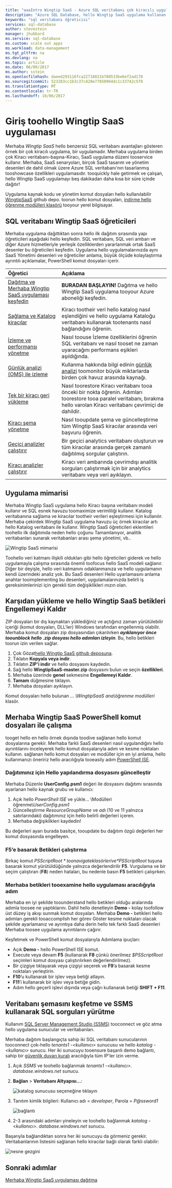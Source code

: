 ```yaml
---
title: "aaaIntro Wingtip SaaS - Azure SQL veritabanı çok kiracılı uygulama | Microsoft Docs"
description: "Azure SQL Database, hello Wingtip SaaS uygulama kullanan örnek bir çok kiracılı uygulama kullanarak bilgi edinin"
keywords: "sql veritabanı öğreticisi"
services: sql-database
author: stevestein
manager: jhubbard
ms.service: sql-database
ms.custom: scale out apps
ms.workload: data-management
ms.tgt_pltfrm: na
ms.devlang: na
ms.topic: article
ms.date: 06/09/2017
ms.author: sstein
ms.openlocfilehash: daeed293116fca22718831b780533be6ef2ad178
ms.sourcegitcommit: 523283cc1b3c37c428e77850964dc1c33742c5f0
ms.translationtype: MT
ms.contentlocale: tr-TR
ms.lasthandoff: 10/06/2017
---
```

# <a name="introduction-toohello-wingtip-saas-application"></a>Giriş toohello Wingtip SaaS uygulaması

Merhaba *Wingtip SaaS* hello benzersiz SQL veritabanı avantajları gösteren örnek bir çok kiracılı uygulama, bir uygulamadır. Merhaba uygulama birden çok Kiracı veritabanı-başına-Kiracı, SaaS uygulama düzeni tooservice kullanır. Merhaba, SaaS senaryoları, birçok SaaS tasarım ve yönetim desenleri de dahil olmak üzere Azure SQL veritabanı'nın tasarlanmış tooshowcase özellikleri uygulamasıdır. tooquickly hale getirmek ve çalışan, hello Wingtip SaaS uygulamayı beş dakikadan daha kısa bir süre içinde dağıtır!

Uygulama kaynak kodu ve yönetim komut dosyaları hello kullanılabilir [WingtipSaaS](https://github.com/Microsoft/WingtipSaaS) github depo. toorun hello komut dosyaları, [indirme hello öğrenme modülleri klasörü](#download-and-unblock-the-wingtip-saas-scripts) tooyour yerel bilgisayar.

## <a name="sql-database-wingtip-saas-tutorials"></a>SQL veritabanı Wingtip SaaS öğreticileri

Merhaba uygulama dağıttıktan sonra hello ilk dağıtım sırasında yapı öğreticileri aşağıdaki hello keşfedin. SQL veritabanı, SQL veri ambarı ve diğer Azure hizmetleriyle yerleşik özelliklerden yararlanmak ortak SaaS desenler bu öğreticileri keşfedin. Uygulama hello uygulamalarınızda aynı SaaS Yönetimi desenleri ve öğreticiler anlama, büyük ölçüde kolaylaştırma ayrıntılı açıklamalar, PowerShell komut dosyaları içerir.


| Öğretici | Açıklama |
|:--|:--|
|[Dağıtma ve Merhaba Wingtip SaaS uygulaması keşfedin](sql-database-saas-tutorial.md)| **BURADAN BAŞLAYIN!** Dağıtma ve hello Wingtip SaaS uygulama tooyour Azure aboneliği keşfedin. |
|[Sağlama ve Katalog kiracılar](sql-database-saas-tutorial-provision-and-catalog.md)| Kiracı tootheir veri hello katalog nasıl eşlendiğini ve hello uygulama Kataloğu veritabanı kullanarak tootenants nasıl bağlandığını öğrenin. |
|[İzleme ve performansı yönetme](sql-database-saas-tutorial-performance-monitoring.md)| Nasıl toouse İzleme özelliklerini öğrenin SQL veritabanı ve nasıl tooset ne zaman uyaracağını performans eşikleri aşıldığında. |
|[Günlük analizi (OMS) ile izleme](sql-database-saas-tutorial-log-analytics.md) | Kullanma hakkında bilgi edinin [günlük analizi](../log-analytics/log-analytics-overview.md) toomonitor büyük miktarlarda birden çok havuz arasında kaynağı. |
|[Tek bir kiracı geri yükleme](sql-database-saas-tutorial-restore-single-tenant.md)| Nasıl toorestore Kiracı veritabanı tooa önceki bir nokta öğrenin. Adımları toorestore tooa paralel veritabanı, bırakma hello varolan Kiracı veritabanı çevrimiçi de dahildir. |
|[Kiracı şema yönetme](sql-database-saas-tutorial-schema-management.md)| Nasıl tooupdate şema ve güncelleştirme tüm Wingtip SaaS kiracılar arasında veri başvuru öğrenin. |
|[Geçici analizler çalıştırır](sql-database-saas-tutorial-adhoc-analytics.md) | Bir geçici analytics veritabanı oluşturun ve tüm kiracılar arasında gerçek zamanlı dağıtılmış sorgular çalıştırın.  |
|[Kiracı analizler çalıştırır](sql-database-saas-tutorial-tenant-analytics.md) | Kiracı veri ambarında çevrimdışı analitik sorguları çalıştırmak için bir analytics veritabanı veya veri ayıklayın. |



## <a name="application-architecture"></a>Uygulama mimarisi

Merhaba Wingtip SaaS uygulama hello Kiracı başına veritabanı modeli kullanır ve SQL esnek havuzu toomaximize verimliliği kullanır. Katalog veritabanına sağlama ve kiracılar tootheir verileri eşleştirmesi için kullanılır. Merhaba çekirdek Wingtip SaaS uygulama havuzu üç örnek kiracılar artı hello Katalog veritabanı ile kullanır. Wingtip SaaS öğreticileri eklentileri toohello ilk dağıtımda neden hello çoğunu Tamamlanıyor, analitik veritabanları sunarak veritabanları arası şema yönetimi, vb..


![Wingtip SaaS mimarisi](media/sql-database-wtp-overview/app-architecture.png)


Toohello veri katmanı ilişkili oldukları gibi hello öğreticileri giderek ve hello uygulamayla çalışma sırasında önemli toofocus hello SaaS modeli sağlanır. Diğer bir deyişle, hello veri katmanını odaklanmanıza ve hello uygulamanın kendi üzerindeki analiz yok. Bu SaaS desenleri Hello uyarlamasını anlama anahtar tooimplementing bu desenleri, uygulamalarınızda belirli iş gereksinimlerinizi için gerekli tüm değişiklikleri ınızın olan.

## <a name="download-and-unblock-hello-wingtip-saas-scripts"></a>Karşıdan yükleme ve hello Wingtip SaaS betikleri Engellemeyi Kaldır

ZIP dosyaları bir dış kaynaktan yüklediğiniz ve açtığınız zaman yürütülebilir içeriği (komut dosyaları, DLL'ler) Windows tarafından engellenmiş olabilir. Merhaba komut dosyaları zip dosyasından çıkarılırken ***ayıklanıyor önce toounblock hello .zip dosyası hello adımları izleyin***. Bu, hello betikleri toorun izin verilen sağlar.

1. Çok Gözat[hello Wingtip SaaS github deposuna](https://github.com/Microsoft/WingtipSaaS).
1. Tıklatın **Kopyala veya indir**.
1. Tıklatın **ZIP'i indir** ve hello dosyasını kaydedin.
1. Sağ hello **WingtipSaaS-master.zip** dosyasını bulun ve seçin **özellikleri**.
1. Merhaba üzerinde **genel** sekmesine **Engellemeyi Kaldır**.
1. **Tamam** düğmesine tıklayın.
1. Merhaba dosyaları ayıklayın.

Komut dosyaları hello bulunan *... \\WingtipSaaS ana\\öğrenme modülleri* klasör.


## <a name="working-with-hello-wingtip-saas-powershell-scripts"></a>Merhaba Wingtip SaaS PowerShell komut dosyaları ile çalışma

tooget hello en hello örnek dışında toodive sağlanan hello komut dosyalarına gerekir. Merhaba farklı SaaS desenleri nasıl uygulandığını hello ayrıntılarını inceleyerek hello komut dosyalarıyla adım ve kesme noktaları kullanın. sağlanan hello komut dosyaları ve modüller için en iyi anlama, hello kullanmanızı öneririz hello aracılığıyla tooeasily adım [PowerShell ISE](https://msdn.microsoft.com/powershell/scripting/core-powershell/ise/introducing-the-windows-powershell-ise).

### <a name="update-hello-configuration-file-for-your-deployment"></a>Dağıtımınız için Hello yapılandırma dosyasını güncelleştir

Merhaba Düzenle **UserConfig.psm1** değeri ile dosyasını dağıtımı sırasında ayarlanan hello kaynak grubu ve kullanıcı:

1. Açık hello *PowerShell ISE* ve yükle... \\Modülleri öğrenme\\*UserConfig.psm1* 
1. Güncelleştirme *ResourceGroupName* ve *adı* (10 ve 11 yalnızca satırlarındaki) dağıtımınız için hello belirli değerleri içeren.
1. Merhaba değişiklikleri kaydedin!

Bu değerleri ayarı burada basitçe, tooupdate bu dağıtım özgü değerleri her komut dosyasında engelleyen.

### <a name="execute-scripts-by-pressing-f5"></a>F5’e basarak Betikleri çalıştırma

Birkaç komut *$PSScriptRoot* toonavigate klasörleri ve *$PSScriptRoot* tuşuna basarak komut yürütüldüğünde yalnızca değerlendirilir **F5**.  Vurgulama ve bir seçim çalıştıran (**F8**) neden hataları, bu nedenle basın **F5** betikleri çalışırken.

### <a name="step-through-hello-scripts-tooexamine-hello-implementation"></a>Merhaba betikleri tooexamine hello uygulaması aracılığıyla adım

Merhaba en iyi şekilde toounderstand hello betikleri olduğu aralarında adımla toosee ne yaptıklarını. Dahil hello denetleyin **Demo -** kolay toofollow üst düzey iş akışı sunmak komut dosyaları. Merhaba **Demo -** betikleri hello adımları gerekli tooaccomplish her görev Göster kesme noktaları olacak şekilde ayarlamanız ve ayrıntıya daha derin hello tek farklı SaaS desenleri Merhaba toosee uygulama ayrıntılarını çağırır.

Keşfetmek ve PowerShell komut dosyalarıyla Adımlama ipuçları:

* Açık **Demo -** hello PowerShell ISE komut.
* Execute veya devam **F5** (kullanarak **F8** çünkü önerilmez *$PSScriptRoot* seçimleri komut dosyası çalıştırılırken değerlendirilmez).
* Bir çizgiye tıklayarak veya çizgiyi seçerek ve **F9**’a basarak kesme noktaları yerleştirin.
* **F10**’u kullanarak bir işlev veya betiği atlayın.
* **F11**’i kullanarak bir işlev veya betiğe gidin.
* Adım hello geçerli işlevi dışında veya çağrı kullanarak betiği **SHIFT + F11**.


## <a name="explore-database-schema-and-execute-sql-queries-using-ssms"></a>Veritabanı şemasını keşfetme ve SSMS kullanarak SQL sorguları yürütme

Kullanım [SQL Server Management Studio (SSMS)](https://docs.microsoft.com/sql/ssms/download-sql-server-management-studio-ssms) tooconnect ve göz atma hello uygulama sunucular ve veritabanları.

Merhaba dağıtım başlangıçta sahip iki SQL veritabanı sunucularının tooconnect çok-hello *tenants1 -&lt;kullanıcı&gt;*  sunucusu ve hello *katalog -&lt;kullanıcı&gt;* sunucu. Her iki sunucuyu tooensure başarılı demo bağlantı, sahip bir [güvenlik duvarı kuralı](sql-database-firewall-configure.md) aracılığıyla tüm IP'ler izin verme.


1. Açık *SSMS* ve toohello bağlanmak *tenants1 -&lt;kullanıcı&gt;. database.windows.net* sunucu.
1. **Bağlan** > **Veritabanı Altyapısı...**:

   ![katalog sunucusu seçeneğine tıklayın](media/sql-database-wtp-overview/connect.png)

1. Tanıtım kimlik bilgileri: Kullanıcı adı = *developer*, Parola = *P@ssword1*

   ![bağlantı](media\sql-database-wtp-overview\tenants1-connect.png)

1. 2-3 arasındaki adımları yineleyin ve toohello bağlanmak *katalog -&lt;kullanıcı&gt;. database.windows.net* sunucu.

Başarıyla bağlandıktan sonra her iki sunucuyu da görmeniz gerekir. Veritabanlarının listesini sağlanan hello kiracılar bağlı olarak farklı olabilir:

![nesne gezgini](media/sql-database-wtp-overview/object-explorer.png)



## <a name="next-steps"></a>Sonraki adımlar

[Merhaba Wingtip SaaS uygulaması dağıtma](sql-database-saas-tutorial.md)
